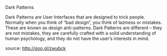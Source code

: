 Dark Patterns

Dark Patterns are User Interfaces that are designed to trick people.
Normally when you think of “bad design”, you think of laziness or mistakes. These are known as design anti-patterns. Dark Patterns are different – they are not mistakes, they are carefully crafted with a solid understanding of human psychology, and they do not have the user’s interests in mind.

source: http://goo.gl/zwubck